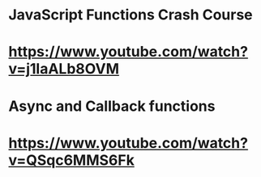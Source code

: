 # JavaScript Functions Crash Course

# https://www.youtube.com/watch?v=j1laALb8OVM

# Async and Callback functions

# https://www.youtube.com/watch?v=QSqc6MMS6Fk
